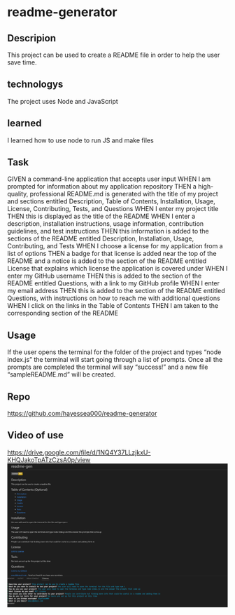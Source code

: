 # readme-generator

## Descripion

This project can be used to create a README file in order to help the user save time.

## technologys

The project uses Node and JavaScript

## learned

I learned how to use node to run JS and make files

## Task

GIVEN a command-line application that accepts user input
WHEN I am prompted for information about my application repository
THEN a high-quality, professional README.md is generated with the title of my project and sections entitled Description, Table of Contents, Installation, Usage, License, Contributing, Tests, and Questions
WHEN I enter my project title
THEN this is displayed as the title of the README
WHEN I enter a description, installation instructions, usage information, contribution guidelines, and test instructions
THEN this information is added to the sections of the README entitled Description, Installation, Usage, Contributing, and Tests
WHEN I choose a license for my application from a list of options
THEN a badge for that license is added near the top of the README and a notice is added to the section of the README entitled License that explains which license the application is covered under
WHEN I enter my GitHub username
THEN this is added to the section of the README entitled Questions, with a link to my GitHub profile
WHEN I enter my email address
THEN this is added to the section of the README entitled Questions, with instructions on how to reach me with additional questions
WHEN I click on the links in the Table of Contents
THEN I am taken to the corresponding section of the README

## Usage

If the user opens the terminal for the folder of the project and types “node index.js” the terminal will start going through a list of prompts. Once all the prompts are completed the terminal will say “success!” and a new file “sampleREADME.md” will be created.

## Repo
https://github.com/hayessea000/readme-generator

## Video of use
https://drive.google.com/file/d/1NQ4Y37LLzjkxU-KHQJakoTpATzCzsA0p/view
![Here's a screenshot of the readme](./images/sampleREADME.PNG)
